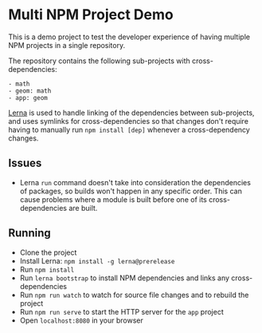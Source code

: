 # Multi NPM Project Demo

This is a demo project to test the developer experience of having multiple NPM projects 
in a single repository.

The repository contains the following sub-projects with cross-dependencies:

```
- math
- geom: math
- app: geom
```

[Lerna] is used to handle linking of the dependencies between sub-projects, and uses 
symlinks for cross-dependencies so that changes don't require having to manually run 
`npm install [dep]` whenever a cross-dependency changes.

## Issues

* Lerna `run` command doesn't take into consideration the dependencies of packages, so
builds won't happen in any specific order. This can cause problems where a module is built
before one of its cross-dependencies are built.

## Running

* Clone the project
* Install Lerna: `npm install -g lerna@prerelease`
* Run `npm install`
* Run `lerna bootstrap` to install NPM dependencies and links any cross-dependencies
* Run `npm run watch` to watch for source file changes and to rebuild the project
* Run `npm run serve` to start the HTTP server for the `app` project
* Open `localhost:8080` in your browser

[Lerna]: https://lernajs.io/
